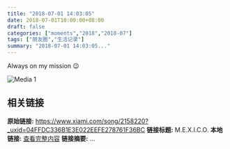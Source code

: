 ```yaml
---
title: "2018-07-01 14:03:05"
date: 2018-07-01T10:00:00+08:00
draft: false
categories: ["moments","2018","2018-07"]
tags: ["朋友圈","生活记录"]
summary: "2018-07-01 14:03:05..."
---
```


Always on my mission 😉

![Media 1](/Moments/photos/2018-07-01/201807011403050.jpg)

## 相关链接

**原始链接:** https://www.xiami.com/song/2158220?_uxid=04FFDC336B1E3E022EEFE278761F36BC
**链接标题:** M.E.X.I.C.O.
**本地链接:** [查看完整内容](/link_content/2018/07/2018-07-01/link_content/)
**链接摘要:** ...

